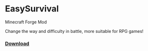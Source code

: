 # EasySurvival

Minecraft Forge Mod

Change the way and difficulty in battle, more suitable for RPG games!

### [Download](https://www.curseforge.com/minecraft/mc-mods/easysurvival)